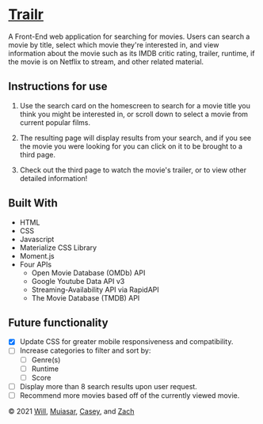 # [Trailr](https://willberner.github.io/Trailr/)

A Front-End web application for searching for movies. Users can search a movie by title, select which movie they're interested in, and view information about the movie such as its IMDB critic rating, trailer, runtime, if the movie is on Netflix to stream, and other related material.

## Instructions for use
1. Use the search card on the homescreen to search for a movie title you think you might be interested in, or scroll down to select a movie from current popular films.

2. The resulting page will display results from your search, and if you see the movie you were looking for you can click on it to be brought to a third page.

3. Check out the third page to watch the movie's trailer, or to view other detailed information!

## Built With
* HTML
* CSS
* Javascript
* Materialize CSS Library
* Moment.js 
* Four APIs
  * Open Movie Database (OMDb) API
  * Google Youtube Data API v3
  * Streaming-Availability API via RapidAPI
  * The Movie Database (TMDB) API

## Future functionality

- [x] Update CSS for greater mobile responsiveness and compatibility.
- [ ] Increase categories to filter and sort by:
  - [ ] Genre(s)
  - [ ] Runtime
  - [ ] Score
- [ ] Display more than 8 search results upon user request.
- [ ] Recommend more movies based off of the currently viewed movie.

&copy; 2021 [Will](https://github.com/WillBerner), [Muiasar](https://github.com/Muiasar-Al-Ani), [Casey](https://github.com/ElusiveSkies), and [Zach](https://github.com/Zach-EE)
